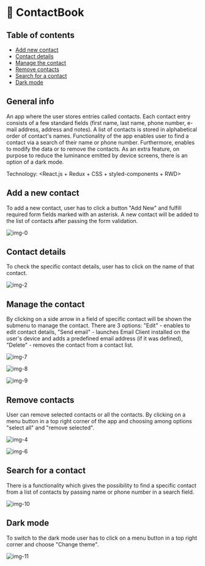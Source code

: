 # :ledger: ContactBook 

## Table of contents 

* [Add new contact](#add-a-new-contact)
* [Contact details](#contact-details)
* [Manage the contact](#manage-the-contact)
* [Remove contacts](#remove-contacts)
* [Search for a contact](#search-for-a-contact)
* [Dark mode](#dark-mode)


## General info
An app where the user stores entries called contacts. Each contact entry consists of a few standard fields (first name, last name, phone number, e-mail address, address and notes). A list of contacts is stored in alphabetical order of contact's names. Functionality of the app enables user to find a contact via a search of their name or phone number. Furthermore, enables to modify the data or to remove the contacts. As an extra feature, on purpose to reduce the luminance emitted by device screens, there is an option of a dark mode.

Technology: <React.js + Redux + CSS + styled-components + RWD>

## Add a new contact
To add a new contact, user has to click a button "Add New" and fulfill required form fields marked with an asterisk. A new contact will be added to the list of contacts after passing the form validation.

![img-0](https://user-images.githubusercontent.com/75247773/184440179-4011c232-b57f-4915-a0b1-e68a6badc503.jpg)

## Contact details
To check the specific contact details, user has to click on the name of that contact.

![img-2](https://user-images.githubusercontent.com/75247773/184441217-50fff443-8388-42fe-ad3b-b89ed33039e0.jpg)

## Manage the contact
By clicking on a side arrow in a field of specific contact will be shown the submenu to manage the contact. There are 3 options: "Edit" - enables to edit contact details, "Send email" - launches Email Client installed on the user's device and adds a predefined email address (if it was defined), "Delete" - removes the contact from a contact list.

![img-7](https://user-images.githubusercontent.com/105418561/178251079-ab502e0e-2eb2-4173-b46a-01dfa1b2e797.jpg)

![img-8](https://user-images.githubusercontent.com/75247773/184441295-d974ecf2-56b0-49c2-a33b-b08d646c49fa.jpg)

![img-9](https://user-images.githubusercontent.com/75247773/184441373-bac7d161-5f05-4d99-8e99-86391c1b1389.jpg)

## Remove contacts
User can remove selected contacts or all the contacts. By clicking on a menu button in a top right corner of the app and choosing among options "select all" and "remove selected".

![img-4](https://user-images.githubusercontent.com/105418561/178251236-f50803bd-4448-40b5-abb6-fbd97ab9e9e8.jpg)

![img-6](https://user-images.githubusercontent.com/75247773/184441440-d5684361-14a3-4422-8b8b-453e83bd111e.jpg)

## Search for a contact 
There is a functionality which gives the possibility to find a specific contact from a list of contacts by passing name or phone number in a search field.

![img-10](https://user-images.githubusercontent.com/105418561/178251322-3095d0fc-51fa-4506-98e5-af942a8f1ef7.jpg)

## Dark mode
To switch to the dark mode user has to click on a menu button in a top right corner and choose "Change theme".

![img-11](https://user-images.githubusercontent.com/105418561/178251372-39e53284-8a1e-4cd5-ab5c-b695ee2a1550.jpg)